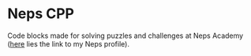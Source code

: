 # Neps CPP

Code blocks made for solving puzzles and challenges at Neps Academy (<a href="https://neps.academy/br/user/19818">here</a> lies the link to my Neps profile).
